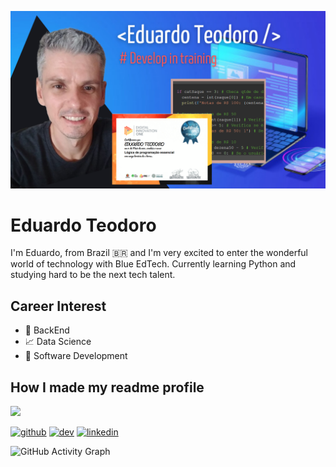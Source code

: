 ![Future Develop Full Stack](https://github.com/GHEPT/GHEPT/blob/main/Red%20Profile%20Cover%20Photo(4).png)

# Eduardo Teodoro
I'm Eduardo, from Brazil 🇧🇷 and I'm very excited to enter the wonderful world of technology with Blue EdTech. Currently learning Python and studying hard to be the next tech talent.

## Career Interest
* 💙 BackEnd
* 📈 Data Science
* 🐍 Software Development

## How I made my readme profile
[![](http://img.youtube.com/vi/KhGWbt1dAKQ/0.jpg)](http://www.youtube.com/watch?v=KhGWbt1dAKQ "")

[<img src='https://cdn.jsdelivr.net/npm/simple-icons@3.0.1/icons/github.svg' alt='github' height='40'>](https://github.com/GHEPT)  [<img src='https://cdn.jsdelivr.net/npm/simple-icons@3.0.1/icons/dev-dot-to.svg' alt='dev' height='40'>](https://dev.to/GHEPT)  [<img src='https://cdn.jsdelivr.net/npm/simple-icons@3.0.1/icons/linkedin.svg' alt='linkedin' height='40'>](https://www.linkedin.com/in/linkedin.com/epteodoro/)  

![GitHub Activity Graph](https://activity-graph.herokuapp.com/graph?username=GHEPT)  
 

